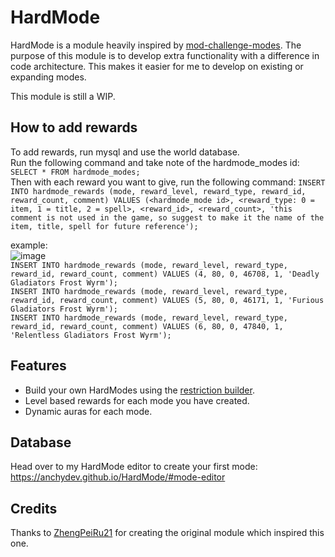 # HardMode
HardMode is a module heavily inspired by [mod-challenge-modes](https://github.com/ZhengPeiRu21/mod-challenge-modes). The purpose of this module is to develop extra functionality with a difference in code architecture. This makes it easier for me to develop on existing or expanding modes.

This module is still a WIP.

## How to add rewards
To add rewards, run mysql and use the world database.  
Run the following command and take note of the hardmode_modes id: `SELECT * FROM hardmode_modes;`  
Then with each reward you want to give, run the following command: `INSERT INTO hardmode_rewards (mode, reward_level, reward_type, reward_id, reward_count, comment) VALUES (<hardmode_mode id>, <reward_type: 0 = item, 1 = title, 2 = spell>, <reward_id>, <reward_count>, 'this comment is not used in the game, so suggest to make it the name of the item, title, spell for future reference');`

example:  
![image](https://github.com/user-attachments/assets/539e6b38-db23-4d91-9cb6-adfd46b5cd87)  
```INSERT INTO hardmode_rewards (mode, reward_level, reward_type, reward_id, reward_count, comment) VALUES (4, 80, 0, 46708, 1, 'Deadly Gladiators Frost Wyrm');```  
```INSERT INTO hardmode_rewards (mode, reward_level, reward_type, reward_id, reward_count, comment) VALUES (5, 80, 0, 46171, 1, 'Furious Gladiators Frost Wyrm');```  
```INSERT INTO hardmode_rewards (mode, reward_level, reward_type, reward_id, reward_count, comment) VALUES (6, 80, 0, 47840, 1, 'Relentless Gladiators Frost Wyrm');```

## Features
- Build your own HardModes using the [restriction builder](https://anchydev.github.io/HardMode/#mode-editor).
- Level based rewards for each mode you have created.
- Dynamic auras for each mode.

## Database
Head over to my HardMode editor to create your first mode: https://anchydev.github.io/HardMode/#mode-editor

## Credits
Thanks to [ZhengPeiRu21](https://github.com/ZhengPeiRu21) for creating the original module which inspired this one.
